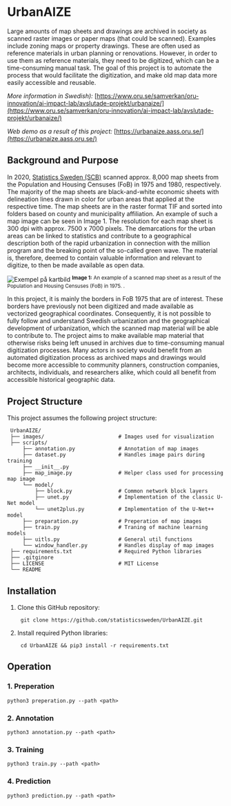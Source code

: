 # UrbanAIZE

Large amounts of map sheets and drawings are archived in society as scanned raster images or paper maps (that could be scanned). Examples include zoning maps or property drawings. These are often used as reference materials in urban planning or renovations. However, in order to use them as reference materials, they need to be digitized, which can be a time-consuming manual task. The goal of this project is to automate the process that would facilitate the digitization, and make old map data more easily accessible and reusable.

_More information in Swedish):_ [https://www.oru.se/samverkan/oru-innovation/ai-impact-lab/avslutade-projekt/urbanaize/](https://www.oru.se/samverkan/oru-innovation/ai-impact-lab/avslutade-projekt/urbanaize/)

_Web demo as a result of this project:_ [https://urbanaize.aass.oru.se/](https://urbanaize.aass.oru.se/)


## Background and Purpose

In 2020, [Statistics Sweden (SCB)](https://www.scb.se/) scanned approx. 8,000 map sheets from the Population and Housing Censuses (FoB) in 1975 and 1980, respectively. The majority of the map sheets are black-and-white economic sheets with delineation lines drawn in color for urban areas that applied at the respective time. The map sheets are in the raster format TIF and sorted into folders based on county and municipality affiliation. An example of such a map image can be seen in Image 1. The resolution for each map sheet is 300 dpi with approx. 7500 x 7000 pixels. The demarcations for the urban areas can be linked to statistics and contribute to a geographical description both of the rapid urbanization in connection with the million program and the breaking point of the so-called green wave. The material is, therefore, deemed to contain valuable information and relevant to digitize, to then be made available as open data.

![Exempel på kartbild](./images/example.png)
<sup align="center"><b>Image 1:</b> An example of a scanned map sheet as a result of the Population and Housing Censuses (FoB) in 1975. .<sup>  

In this project, it is mainly the borders in FoB 1975 that are of interest. These borders have previously not been digitized and made available as vectorized geographical coordinates. Consequently, it is not possible to fully follow and understand Swedish urbanization and the geographical development of urbanization, which the scanned map material will be able to contribute to. The project aims to make available map material that otherwise risks being left unused in archives due to time-consuming manual digitization processes. Many actors in society would benefit from an automated digitization process as archived maps and drawings would become more accessible to community planners, construction companies, architects, individuals, and researchers alike, which could all benefit from accessible historical geographic data.


## Project Structure

This project assumes the following project structure:

     UrbanAIZE/
     ├── images/                        # Images used for visualization
     ├── scripts/                  		
         ├── annotation.py              # Annotation of map images
         ├── dataset.py                 # Handles image pairs during training 
         ├── __init__.py
         ├── map_image.py               # Helper class used for processing map image
         └── model/
             ├── block.py               # Common network block layers
             ├── unet.py                # Implementation of the classic U-Net model
             └── unet2plus.py           # Implementation of the U-Net++ model
         ├── preparation.py             # Preperation of map images
         ├── train.py                   # Traning of machine learning models	
         ├── uitls.py                   # General util functions
         └── window_handler.py          # Handles display of map images
     ├── requirements.txt               # Required Python libraries
     ├── .gitginore              
     ├── LICENSE                        # MIT License
     └── README   


## Installation

1. Clone this GitHub repository:       
        
        git clone https://github.com/statisticssweden/UrbanAIZE.git 
       
2. Install required Python libraries:
        
        cd UrbanAIZE && pip3 install -r requirements.txt
        
## Operation
	
### 1. Preperation

	python3 preperation.py --path <path>
	
### 2. Annotation

	python3 annotation.py --path <path>

### 3. Training

	python3 train.py --path <path>
	
### 4. Prediction
	
	python3 prediction.py --path <path>
	
